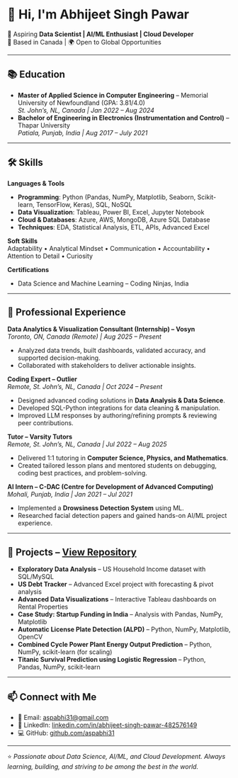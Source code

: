 # 👋 Hi, I'm Abhijeet Singh Pawar  

🎯 Aspiring **Data Scientist | AI/ML Enthusiast | Cloud Developer**  
📍 Based in Canada | 🌍 Open to Global Opportunities  

---

## 📚 Education  
- **Master of Applied Science in Computer Engineering** – Memorial University of Newfoundland (GPA: 3.81/4.0)  
  *St. John’s, NL, Canada | Jan 2022 – Aug 2024*  
- **Bachelor of Engineering in Electronics (Instrumentation and Control)** – Thapar University  
  *Patiala, Punjab, India | Aug 2017 – July 2021*  

---

## 🛠 Skills  

**Languages & Tools**  
- **Programming**: Python (Pandas, NumPy, Matplotlib, Seaborn, Scikit-learn, TensorFlow, Keras), SQL, NoSQL  
- **Data Visualization**: Tableau, Power BI, Excel, Jupyter Notebook  
- **Cloud & Databases**: Azure, AWS, MongoDB, Azure SQL Database  
- **Techniques**: EDA, Statistical Analysis, ETL, APIs, Advanced Excel  

**Soft Skills**  
Adaptability • Analytical Mindset • Communication • Accountability • Attention to Detail • Curiosity  

**Certifications**  
- Data Science and Machine Learning – Coding Ninjas, India  

---

## 💼 Professional Experience  

**Data Analytics & Visualization Consultant (Internship) – Vosyn**  
*Toronto, ON, Canada (Remote) | Aug 2025 – Present*  
- Analyzed data trends, built dashboards, validated accuracy, and supported decision-making.  
- Collaborated with stakeholders to deliver actionable insights.  

**Coding Expert – Outlier**  
*Remote, St. John’s, NL, Canada | Oct 2024 – Present*  
- Designed advanced coding solutions in **Data Analysis & Data Science**.  
- Developed SQL-Python integrations for data cleaning & manipulation.  
- Improved LLM responses by authoring/refining prompts & reviewing peer contributions.  

**Tutor – Varsity Tutors**  
*Remote, St. John’s, NL, Canada | Jul 2022 – Aug 2025*  
- Delivered 1:1 tutoring in **Computer Science, Physics, and Mathematics**.  
- Created tailored lesson plans and mentored students on debugging, coding best practices, and problem-solving.  

**AI Intern – C-DAC (Centre for Development of Advanced Computing)**  
*Mohali, Punjab, India | Jan 2021 – Jul 2021*  
- Implemented a **Drowsiness Detection System** using ML.  
- Researched facial detection papers and gained hands-on AI/ML project experience.  

---

## 🚀 Projects – [View Repository](https://github.com/aspabhi31/PortfolioProjects)  
  
- **Exploratory Data Analysis** – US Household Income dataset with SQL/MySQL    
- **US Debt Tracker** – Advanced Excel project with forecasting & pivot analysis  
- **Advanced Data Visualizations** – Interactive Tableau dashboards on Rental Properties  
- **Case Study: Startup Funding in India** – Analysis with Pandas, NumPy, Matplotlib  
- **Automatic License Plate Detection (ALPD)** – Python, NumPy, Matplotlib, OpenCV
- **Combined Cycle Power Plant Energy Output Prediction** – Python, NumPy, scikit-learn (for scaling)
- **Titanic Survival Prediction using Logistic Regression** – Python, Pandas, NumPy, scikit-learn
  
---

## 📫 Connect with Me  

- 📧 Email: [aspabhi31@gmail.com](mailto:aspabhi31@gmail.com)  
- 🔗 LinkedIn: [linkedin.com/in/abhijeet-singh-pawar-482576149](https://www.linkedin.com/in/abhijeet-singh-pawar-482576149/)  
- 💻 GitHub: [github.com/aspabhi31](https://github.com/aspabhi31)  

---

⭐️ *Passionate about Data Science, AI/ML, and Cloud Development. Always learning, building, and striving to be among the best in the world.*  
